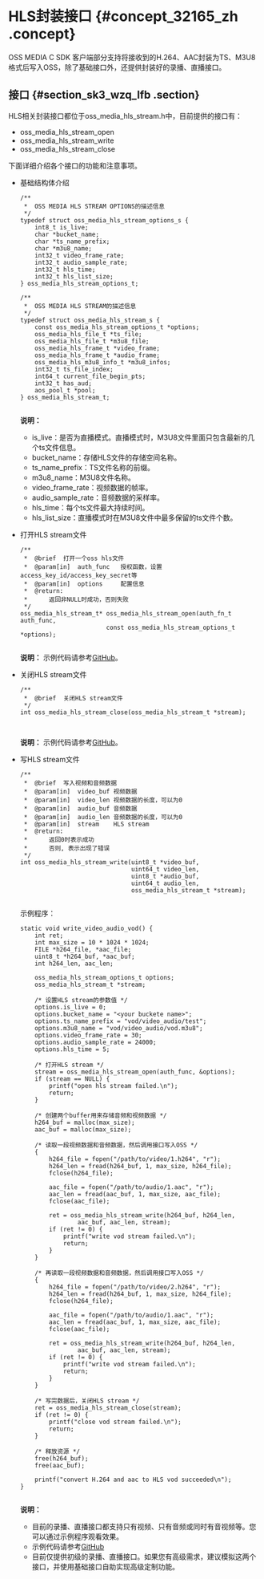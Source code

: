 # HLS封装接口 {#concept_32165_zh .concept}

OSS MEDIA C SDK 客户端部分支持将接收到的H.264、AAC封装为TS、M3U8格式后写入OSS，除了基础接口外，还提供封装好的录播、直播接口。

## 接口 {#section_sk3_wzq_lfb .section}

HLS相关封装接口都位于oss\_media\_hls\_stream.h中，目前提供的接口有：

-   oss\_media\_hls\_stream\_open
-   oss\_media\_hls\_stream\_write
-   oss\_media\_hls\_stream\_close

下面详细介绍各个接口的功能和注意事项。

-   基础结构体介绍

    ```language-c
    /**
     *  OSS MEDIA HLS STREAM OPTIONS的描述信息
     */
    typedef struct oss_media_hls_stream_options_s {
        int8_t is_live;
        char *bucket_name;
        char *ts_name_prefix;
        char *m3u8_name;
        int32_t video_frame_rate;
        int32_t audio_sample_rate;
        int32_t hls_time;
        int32_t hls_list_size;
    } oss_media_hls_stream_options_t;
    
    /**
     *  OSS MEDIA HLS STREAM的描述信息
     */
    typedef struct oss_media_hls_stream_s {
        const oss_media_hls_stream_options_t *options;
        oss_media_hls_file_t *ts_file;
        oss_media_hls_file_t *m3u8_file;
        oss_media_hls_frame_t *video_frame;
        oss_media_hls_frame_t *audio_frame;
        oss_media_hls_m3u8_info_t *m3u8_infos;
        int32_t ts_file_index;
        int64_t current_file_begin_pts;
        int32_t has_aud;
        aos_pool_t *pool;
    } oss_media_hls_stream_t;
    					
    ```

    **说明：** 

    -   is\_live：是否为直播模式。直播模式时，M3U8文件里面只包含最新的几个ts文件信息。
    -   bucket\_name：存储HLS文件的存储空间名称。
    -   ts\_name\_prefix：TS文件名称的前缀。
    -   m3u8\_name：M3U8文件名称。
    -   video\_frame\_rate：视频数据的帧率。
    -   audio\_sample\_rate：音频数据的采样率。
    -   hls\_time：每个ts文件最大持续时间。
    -   hls\_list\_size：直播模式时在M3U8文件中最多保留的ts文件个数。
-   打开HLS stream文件

    ```language-c
    /**
     *  @brief  打开一个oss hls文件
     *  @param[in]  auth_func   授权函数，设置access_key_id/access_key_secret等
     *  @param[in]  options     配置信息
     *  @return:
     *      返回非NULL时成功，否则失败
     */
    oss_media_hls_stream_t* oss_media_hls_stream_open(auth_fn_t auth_func,
                            const oss_media_hls_stream_options_t *options);
    					
    ```

    **说明：** 示例代码请参考[GitHub](https://github.com/aliyun/aliyun-media-c-sdk/blob/master/sample/hls_stream_sample.c?spm=a2c4g.11186623.2.10.753257afD3fSpP&file=hls_stream_sample.c)。

-   关闭HLS stream文件

    ```language-c
    /**
     *  @brief  关闭HLS stream文件
     */
    int oss_media_hls_stream_close(oss_media_hls_stream_t *stream);
    
    					
    ```

    **说明：** 示例代码请参考[GitHub](https://github.com/aliyun/aliyun-media-c-sdk/blob/master/sample/hls_stream_sample.c)。

-   写HLS stream文件

    ```language-c
    /**
     *  @brief  写入视频和音频数据
     *  @param[in]  video_buf 视频数据
     *  @param[in]  video_len 视频数据的长度，可以为0
     *  @param[in]  audio_buf 音频数据
     *  @param[in]  audio_len 音频数据的长度，可以为0
     *  @param[in]  stream    HLS stream
     *  @return:
     *      返回0时表示成功
     *      否则, 表示出现了错误
     */
    int oss_media_hls_stream_write(uint8_t *video_buf,
                                   uint64_t video_len,
                                   uint8_t *audio_buf,
                                   uint64_t audio_len,
                                   oss_media_hls_stream_t *stream);
    					
    ```

    示例程序：

    ```language-c
    static void write_video_audio_vod() {
        int ret;
        int max_size = 10 * 1024 * 1024;
        FILE *h264_file, *aac_file;
        uint8_t *h264_buf, *aac_buf;
        int h264_len, aac_len;
        
        oss_media_hls_stream_options_t options;
        oss_media_hls_stream_t *stream;
    
        /* 设置HLS stream的参数值 */
        options.is_live = 0;
        options.bucket_name = "<your buckete name>";
        options.ts_name_prefix = "vod/video_audio/test";
        options.m3u8_name = "vod/video_audio/vod.m3u8";
        options.video_frame_rate = 30;
        options.audio_sample_rate = 24000;
        options.hls_time = 5;
        
        /* 打开HLS stream */
        stream = oss_media_hls_stream_open(auth_func, &options);
        if (stream == NULL) {
            printf("open hls stream failed.\n");
            return;
        }
    
        /* 创建两个buffer用来存储音频和视频数据 */
        h264_buf = malloc(max_size);
        aac_buf = malloc(max_size);
    
        /* 读取一段视频数据和音频数据，然后调用接口写入OSS */
        {
            h264_file = fopen("/path/to/video/1.h264", "r");
            h264_len = fread(h264_buf, 1, max_size, h264_file);
            fclose(h264_file);
    
            aac_file = fopen("/path/to/audio/1.aac", "r");
            aac_len = fread(aac_buf, 1, max_size, aac_file);
            fclose(aac_file);
    
            ret = oss_media_hls_stream_write(h264_buf, h264_len, 
                    aac_buf, aac_len, stream);
            if (ret != 0) {
                printf("write vod stream failed.\n");
                return;
            }
        }
    
        /* 再读取一段视频数据和音频数据，然后调用接口写入OSS */
        {
            h264_file = fopen("/path/to/video/2.h264", "r");
            h264_len = fread(h264_buf, 1, max_size, h264_file);
            fclose(h264_file);
    
            aac_file = fopen("/path/to/audio/1.aac", "r");
            aac_len = fread(aac_buf, 1, max_size, aac_file);
            fclose(aac_file);
    
            ret = oss_media_hls_stream_write(h264_buf, h264_len, 
                    aac_buf, aac_len, stream);
            if (ret != 0) {
                printf("write vod stream failed.\n");
                return;
            }
        }   
    
        /* 写完数据后，关闭HLS stream */
        ret = oss_media_hls_stream_close(stream);
        if (ret != 0) {
            printf("close vod stream failed.\n");
            return;
        }
    
        /* 释放资源 */
        free(h264_buf);
        free(aac_buf);
    
        printf("convert H.264 and aac to HLS vod succeeded\n");
    }
    					
    ```

    **说明：** 

    -   目前的录播、直播接口都支持只有视频、只有音频或同时有音视频等。您可以通过示例程序观看效果。
    -   示例代码请参考[GitHub](https://github.com/aliyun/aliyun-media-c-sdk/blob/master/sample/hls_stream_sample.c)
    -   目前仅提供初级的录播、直播接口。如果您有高级需求，建议模拟这两个接口，并使用基础接口自助实现高级定制功能。

